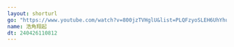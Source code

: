 ```yaml
---
layout: shorturl
go: "https://www.youtube.com/watch?v=800jzTVHglU&list=PLQFzyoSLEH6UhYhu9CTwk9YsnTZq5g7B9&index=3"
name: 浩角翔起
dt: 240426110812
---
```

